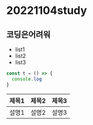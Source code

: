 # 20221104study

## 코딩은어려워 
- list1
- list2
- list3

```js
const t = () => {
  console.log
}
```

제목1|제목2|제목3
-|-|-
설명1|설명2|설명3
